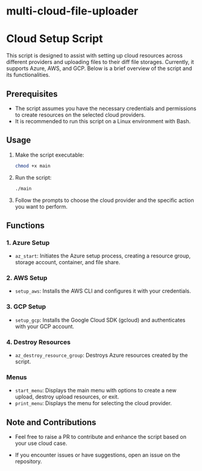 # multi-cloud-file-uploader

# Cloud Setup Script

This script is designed to assist with setting up cloud resources across different providers and uploading files to their diff file storages. Currently, it supports Azure, AWS, and GCP. Below is a brief overview of the script and its functionalities.

## Prerequisites
- The script assumes you have the necessary credentials and permissions to create resources on the selected cloud providers.
- It is recommended to run this script on a Linux environment with Bash.

## Usage
1. Make the script executable:
    ```bash
    chmod +x main
    ```
2. Run the script:
    ```bash
    ./main
    ```
3. Follow the prompts to choose the cloud provider and the specific action you want to perform.

## Functions

### 1. Azure Setup
- `az_start`: Initiates the Azure setup process, creating a resource group, storage account, container, and file share.

### 2. AWS Setup
- `setup_aws`: Installs the AWS CLI and configures it with your credentials.

### 3. GCP Setup
- `setup_gcp`: Installs the Google Cloud SDK (gcloud) and authenticates with your GCP account.

### 4. Destroy Resources
- `az_destroy_resource_group`: Destroys Azure resources created by the script.

### Menus
- `start_menu`: Displays the main menu with options to create a new upload, destroy upload resources, or exit.
- `print_menu`: Displays the menu for selecting the cloud provider.
  
## Note and Contributions

- Feel free to raise a PR to contribute and enhance the script based on your use cloud case. 

- If you encounter issues or have suggestions, open an issue on the repository.
